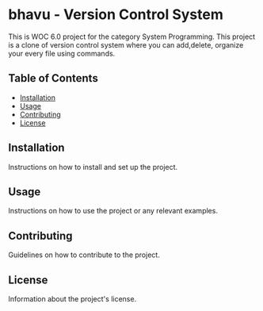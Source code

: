 # bhavu - Version Control System

This is WOC 6.0 project for the category System Programming. This project is a clone of version control system where you can add,delete, organize your every file using commands.

## Table of Contents

- [Installation](#installation)
- [Usage](#usage)
- [Contributing](#contributing)
- [License](#license)

## Installation

Instructions on how to install and set up the project.

## Usage

Instructions on how to use the project or any relevant examples.

## Contributing

Guidelines on how to contribute to the project.

## License

Information about the project's license.

